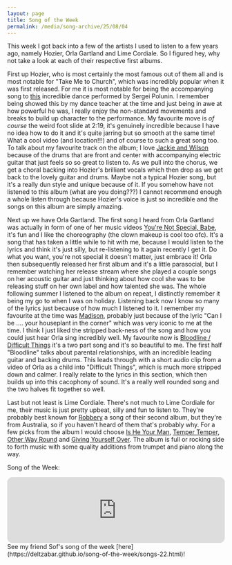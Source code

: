 ```yaml
---
layout: page
title: Song of the Week
permalink: /media/song-archive/25/08/04
---
```


This week I got back into a few of the artists I used to listen to a few years ago, namely Hozier, Orla Gartland and Lime Cordiale. So I figured hey, why not take a look at each of their respective first albums.

First up Hozier, who is most certainly the most famous out of them all and is most notable for "Take Me to Church", which was incredibly popular when it was first released. For me it is most notable for being the accompanying song to [this](https://www.youtube.com/watch?v=ozs_f4ZT9sw) incredible dance performed by Sergei Polunin. I remember being showed this by my dance teacher at the time and just being in awe at how powerful he was, I really enjoy the non-standard movements and breaks to build up character to the performance. My favourite move is *of course* the weird foot slide at 2:19, it's genuinely incredible because I have no idea how to do it and it's quite jarring but so smooth at the same time! What a cool video (and location!!!) and of course to such a great song too. To talk about my favourite track on the album; I love [Jackie and Wilson](https://open.spotify.com/track/5xo1Gj4WTssjQgQ0w03cf2?si=8b8ace4ba9824572) because of the drums that are front and center with accompanying electric guitar that just feels so so great to listen to. As we pull into the chorus, we get a choral backing into Hozier's brilliant vocals which then drop as we get back to the lovely guitar and drums. Maybe not a typical Hozier song, but it's a really dun style and unique because of it. If you somehow have not listened to this album (what are you doing???) I cannot recommend enough a whole listen through because Hozier's voice is just so incredible and the songs on this album are simply amazing.

Next up we have Orla Gartland. The first song I heard from Orla Gartland was actually in form of one of her music videos [You're Not Special, Babe](https://www.youtube.com/watch?v=LgAvGT28lqc), it's fun and I like the choreography (the clown makeup is cool too ofc). It's a song that has taken a little while to hit with me, because I would listen to the lyrics and think it's just silly, but re-listening to it again recently I get it. Do what you want, you're not special it doesn't matter, just embrace it! Orla then subsequently released her first album and it's a little parasocial, but I remember watching her release stream where she played a couple songs on her acoustic guitar and just thinking about how cool she was to be releasing stuff on her own label and how talented she was. The whole following summer I listened to the album on repeat, I distinctly remember it being my go to when I was on holiday. Listening back now I know so many of the lyrics just because of how much I listened to it. I remember my favourite at the time was [Madison](https://open.spotify.com/track/3GNnTQVqE4zUSECYzHXq0b?si=913ace15beec43f1), probably just because of the lyric "Can I be .... your houseplant in the corner" which was very iconic to me at the time. I think I just liked the stripped back-ness of the song and how you could just hear Orla sing incredibly well. My favourite now is [Bloodline / Difficult Things](https://open.spotify.com/track/5H4GjjQta6rgKNr2vxRvEl?si=1153c3e8ccc34208) it's a two part song and it's so beautiful to me. The first half "Bloodline" talks about parental relationships, with an incredible leading guitar and backing drums. This leads through with a short audio clip from a video of Orla as a child into "Difficult Things", which is much more stripped down and calmer. I really relate to the lyrics in this section, which then builds up into this cacophony of sound. It's a really well rounded song and the two halves fit together so well.

Last but not least is Lime Cordiale. There's not much to Lime Cordiale for me, their music is just pretty upbeat, silly and fun to listen to. They're probably best known for [Robbery](https://open.spotify.com/track/5iAxcPoyxt0HWU5sZToqe5?si=f61480020c3c4ed4) a song of their second album, but they're from Australia, so if you haven't heard of them that's probably why. For a few picks from the album I would choose [Is He Your Man](https://open.spotify.com/track/2ddm4Ghw3wHpt8xCtr11cZ?si=0d969e2e1ce94123), [Temper Temper](https://open.spotify.com/track/3DCU0R5FFaB9GKxZERb5wr?si=6d8f3082bf3243e3), [Other Way Round](https://open.spotify.com/track/1wg5FJiijOFoUa2sIzBKKP?si=0b089889b507437c) and [Giving Yourself Over](https://open.spotify.com/track/07peU6LhEVd9IyPhEIFlrD?si=fd8e7eb5e63b442c). The album is full or rocking side to forth music with some quality additions from trumpet and piano along the way.

Song of the Week:

<iframe style="border-radius:12px" src="https://open.spotify.com/embed/track/5H4GjjQta6rgKNr2vxRvEl?utm_source=generator" width="100%" height="152" frameBorder="0" allowfullscreen="" allow="autoplay; clipboard-write; encrypted-media; fullscreen; picture-in-picture" loading="lazy"></iframe>

<br>
See my friend Sof's song of the week [here](https://deltzabar.github.io/song-of-the-week/songs-22.html)!
